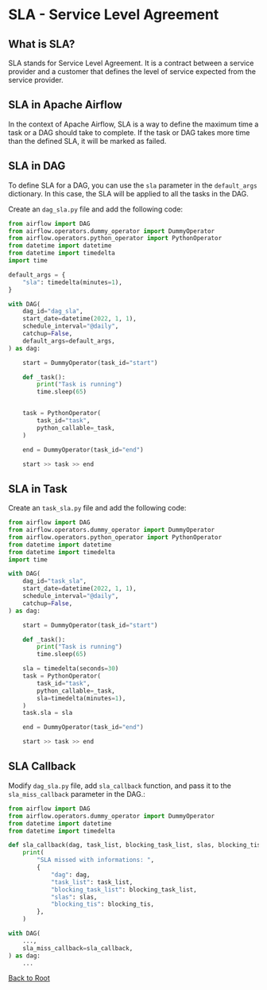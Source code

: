 # SLA - Service Level Agreement

## What is SLA?

SLA stands for Service Level Agreement. It is a contract between a service provider and a customer that defines the level of service expected from the service provider.

## SLA in Apache Airflow

In the context of Apache Airflow, SLA is a way to define the maximum time a task or a DAG should take to complete. If the task or DAG takes more time than the defined SLA, it will be marked as failed.

## SLA in DAG

To define SLA for a DAG, you can use the `sla` parameter in the `default_args` dictionary. In this case, the SLA will be applied to all the tasks in the DAG.

Create an `dag_sla.py` file and add the following code:

```python
from airflow import DAG
from airflow.operators.dummy_operator import DummyOperator
from airflow.operators.python_operator import PythonOperator
from datetime import datetime
from datetime import timedelta
import time

default_args = {
    "sla": timedelta(minutes=1),
}

with DAG(
    dag_id="dag_sla",
    start_date=datetime(2022, 1, 1),
    schedule_interval="@daily",
    catchup=False,
    default_args=default_args,
) as dag:

    start = DummyOperator(task_id="start")

    def _task():
        print("Task is running")
        time.sleep(65)


    task = PythonOperator(
        task_id="task",
        python_callable=_task,
    )

    end = DummyOperator(task_id="end")

    start >> task >> end
```

## SLA in Task

Create an `task_sla.py` file and add the following code:

```python
from airflow import DAG
from airflow.operators.dummy_operator import DummyOperator
from airflow.operators.python_operator import PythonOperator
from datetime import datetime
from datetime import timedelta
import time

with DAG(
    dag_id="task_sla",
    start_date=datetime(2022, 1, 1),
    schedule_interval="@daily",
    catchup=False,
) as dag:

    start = DummyOperator(task_id="start")

    def _task():
        print("Task is running")
        time.sleep(65)

    sla = timedelta(seconds=30)
    task = PythonOperator(
        task_id="task",
        python_callable=_task,
        sla=timedelta(minutes=1),
    )
    task.sla = sla

    end = DummyOperator(task_id="end")

    start >> task >> end
```

## SLA Callback

Modify `dag_sla.py` file, add `sla_callback` function, and pass it to the `sla_miss_callback` parameter in the DAG.:

```python
from airflow import DAG
from airflow.operators.dummy_operator import DummyOperator
from datetime import datetime
from datetime import timedelta

def sla_callback(dag, task_list, blocking_task_list, slas, blocking_tis):
    print(
        "SLA missed with informations: ",
        {
            "dag": dag,
            "task_list": task_list,
            "blocking_task_list": blocking_task_list,
            "slas": slas,
            "blocking_tis": blocking_tis,
        },
    )

with DAG(
    ...,
    sla_miss_callback=sla_callback,
) as dag:
    ...
```

[Back to Root](../../README.md)

